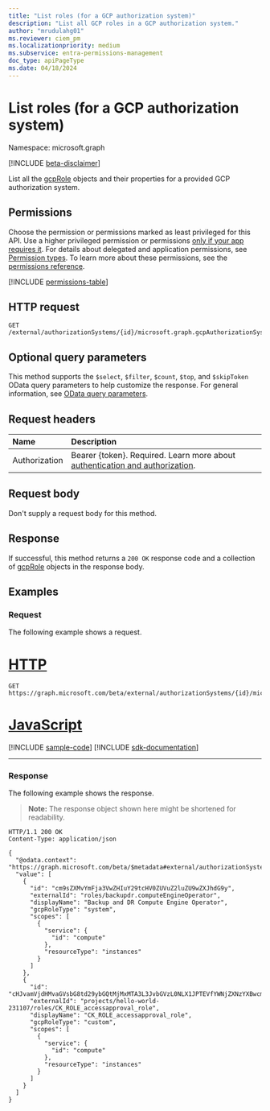 ```yaml
---
title: "List roles (for a GCP authorization system)"
description: "List all GCP roles in a GCP authorization system."
author: "mrudulahg01"
ms.reviewer: ciem_pm
ms.localizationpriority: medium
ms.subservice: entra-permissions-management
doc_type: apiPageType
ms.date: 04/18/2024
---
```


# List roles (for a GCP authorization system)
Namespace: microsoft.graph

[!INCLUDE [beta-disclaimer](../../includes/beta-disclaimer.md)]

List all the [gcpRole](../resources/gcprole.md) objects and their properties for a provided GCP authorization system.

## Permissions
Choose the permission or permissions marked as least privileged for this API. Use a higher privileged permission or permissions [only if your app requires it](/graph/permissions-overview#best-practices-for-using-microsoft-graph-permissions). For details about delegated and application permissions, see [Permission types](/graph/permissions-overview#permission-types). To learn more about these permissions, see the [permissions reference](/graph/permissions-reference).

<!-- { "blockType": "permissions", "name": "gcpauthorizationsystem_list_roles" } -->
[!INCLUDE [permissions-table](../includes/permissions/gcpauthorizationsystem-list-roles-permissions.md)]

<!--
[!INCLUDE [epm-rbac-servicenow-apis-read](../includes/rbac-for-apis/epm-rbac-servicenow-apis-read.md)]
-->

## HTTP request

<!-- {
  "blockType": "ignored"
}
-->
``` http
GET /external/authorizationSystems/{id}/microsoft.graph.gcpAuthorizationSystem/roles
```

## Optional query parameters
This method supports the `$select`, `$filter`, `$count`, `$top`, and `$skipToken` OData query parameters to help customize the response. For general information, see [OData query parameters](/graph/query-parameters).

## Request headers
|Name|Description|
|:---|:---|
|Authorization|Bearer {token}. Required. Learn more about [authentication and authorization](/graph/auth/auth-concepts).|

## Request body
Don't supply a request body for this method.

## Response

If successful, this method returns a `200 OK` response code and a collection of [gcpRole](../resources/gcprole.md) objects in the response body.

## Examples

### Request
The following example shows a request.
# [HTTP](#tab/http)
<!-- {
  "blockType": "request",
  "name": "list_gcprole"
}
-->
``` http
GET https://graph.microsoft.com/beta/external/authorizationSystems/{id}/microsoft.graph.gcpAuthorizationSystem/roles
```

# [JavaScript](#tab/javascript)
[!INCLUDE [sample-code](../includes/snippets/javascript/list-gcprole-javascript-snippets.md)]
[!INCLUDE [sdk-documentation](../includes/snippets/snippets-sdk-documentation-link.md)]

---

### Response
The following example shows the response.
>**Note:** The response object shown here might be shortened for readability.
<!-- {
  "blockType": "response",
  "truncated": true,
  "@odata.type": "Collection(microsoft.graph.gcpRole)"
}
-->
``` http
HTTP/1.1 200 OK
Content-Type: application/json

{
  "@odata.context": "https://graph.microsoft.com/beta/$metadata#external/authorizationSystems/{id}/microsoft.graph.gcpAuthorizationSystem/roles",
  "value": [
    {
      "id": "cm9sZXMvYmFja3VwZHIuY29tcHV0ZUVuZ2luZU9wZXJhdG9y",
      "externalId": "roles/backupdr.computeEngineOperator",
      "displayName": "Backup and DR Compute Engine Operator",
      "gcpRoleType": "system",
      "scopes": [
        {
          "service": {
            "id": "compute"
          },
          "resourceType": "instances"
        }
      ]
    },
    {
      "id": "cHJvamVjdHMvaGVsbG8td29ybGQtMjMxMTA3L3JvbGVzL0NLX1JPTEVfYWNjZXNzYXBwcm92YWxfcm9sZQ",
      "externalId": "projects/hello-world-231107/roles/CK_ROLE_accessapproval_role",
      "displayName": "CK_ROLE_accessapproval_role",
      "gcpRoleType": "custom",
      "scopes": [
        {
          "service": {
            "id": "compute"
          },
          "resourceType": "instances"
        }
      ]
    }
  ]
}
```

